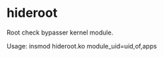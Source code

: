 hideroot
========

Root check bypasser kernel module.

Usage: insmod hideroot.ko module_uid=uid,of,apps
